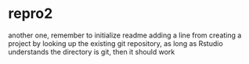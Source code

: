 # repro2
another one, remember to initialize readme
adding a line from creating a project by looking up the existing git repository, as long as Rstudio understands the directory is git, then it should work
